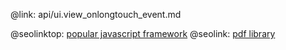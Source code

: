 @link: api/ui.view_onlongtouch_event.md

@seolinktop: [popular javascript framework](https://webix.com)
@seolink: [pdf library](https://webix.com/widget/html5_pdf_viewer/)